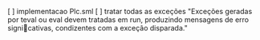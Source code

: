 [ ] implementacao Plc.sml
[ ] tratar todas as exceções "Exceções geradas por teval ou eval devem tratadas em run, produzindo mensagens de erro signicativas, condizentes com a exceção disparada."
